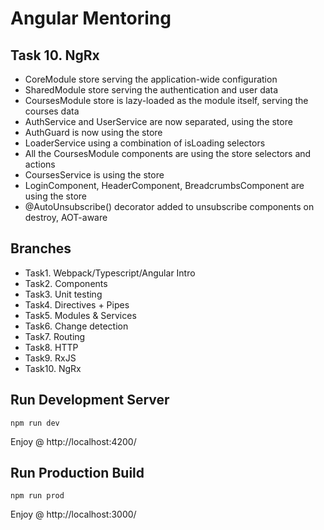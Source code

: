 # Angular Mentoring

## Task 10. NgRx
 - CoreModule store serving the application-wide configuration
 - SharedModule store serving the authentication and user data
 - CoursesModule store is lazy-loaded as the module itself, serving the courses data
 - AuthService and UserService are now separated, using the store
 - AuthGuard is now using the store
 - LoaderService using a combination of isLoading selectors
 - All the CoursesModule components are using the store selectors and actions
 - CoursesService is using the store
 - LoginComponent, HeaderComponent, BreadcrumbsComponent are using the store
 - @AutoUnsubscribe() decorator added to unsubscribe components on destroy, AOT-aware

## Branches
 - Task1. Webpack/Typescript/Angular Intro
 - Task2. Components
 - Task3. Unit testing
 - Task4. Directives + Pipes
 - Task5. Modules & Services
 - Task6. Change detection
 - Task7. Routing
 - Task8. HTTP
 - Task9. RxJS
 - Task10. NgRx

## Run Development Server
```
npm run dev
```
Enjoy @ http://localhost:4200/

## Run Production Build
```
npm run prod
```
Enjoy @ http://localhost:3000/

